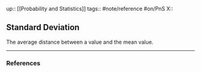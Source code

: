 up:: [[Probability and Statistics]]
tags:: #note/reference #on/PnS 
X:: 

## Standard Deviation

The average distance between a value and the mean value.


---
### References


